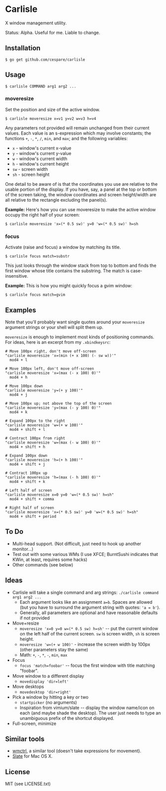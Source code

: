 # Carlisle

X window management utility.

Status: Alpha. Useful for me. Liable to change.

## Installation

    $ go get github.com/cespare/carlisle

## Usage

    $ carlisle COMMAND arg1 arg2 ...

### moveresize

Set the position and size of the active window.

    $ carlisle moveresize x=v1 y=v2 w=v3 h=v4

Any parameters not provided will remain unchanged from their current values. Each value is an s-expression
which may involve constants; the functions `+`, `-`, `*`, `/`, `min`, and `max`; and the following variables:

* `x` - window's current x-value
* `y` - window's current y-value
* `w` - window's current width
* `h` - window's current height
* `sw` - screen width
* `sh` - screen height

One detail to be aware of is that the coordinates you use are relative to the usable portion of the display.
If you have, say, a panel at the top or bottom of the screen taking, the window coordinates and screen
height/width are all relative to the rectangle excluding the panel(s).

**Example:** Here's how you can use moveresize to make the active window occupy the right half of your screen:

    $ carlisle moveresize 'x=(* 0.5 sw)' y=0 'w=(* 0.5 sw)' h=sh

### focus

Activate (raise and focus) a window by matching its title.

    $ carlisle focus match=substr

This just looks through the window stack from top to bottom and finds the first window whose title contains
the substring. The match is case-insensitive.

**Example:** This is how you might quickly focus a gvim window:

    $ carlisle focus match=gvim

## Examples

Note that you'll probably want single quotes around your `moveresize` argument strings or your shell will
split them up.

`moveresize` is enough to implement most kinds of positioning commands. For ideas, here is an excerpt from my
`.xbindkeysrc`:

```
# Move 100px right, don't move off-screen
"carlisle moveresize 'x=(min (+ x 100) (- sw w))'"
  mod4 + l

# Move 100px left, don't move off-screen
"carlisle moveresize 'x=(max (- x 100) 0)'"
  mod4 + h

# Move 100px down
"carlisle moveresize 'y=(+ y 100)'"
  mod4 + j

# Move 100px up; not above the top of the screen
"carlisle moveresize 'y=(max (- y 100) 0)'"
  mod4 + k

# Expand 100px to the right
"carlisle moveresize 'w=(+ w 100)'"
  mod4 + shift + l

# Contract 100px from right
"carlisle moveresize 'w=(max (- w 100) 0)'"
  mod4 + shift + h

# Expand 100px down
"carlisle moveresize 'h=(+ h 100)'"
  mod4 + shift + j

# Contract 100px up
"carlisle moveresize 'h=(max (- h 100) 0)'"
  mod4 + shift + k

# Left half of screen
"carlisle moveresize x=0 y=0 'w=(* 0.5 sw)' h=sh"
  mod4 + shift + comma

# Right half of screen
"carlisle moveresize 'x=(* 0.5 sw)' y=0 'w=(* 0.5 sw)' h=sh"
  mod4 + shift + period
```

## To Do

* Multi-head support. (Not difficult, just need to hook up another monitor...)
* Test out with some various WMs (I use XFCE; BurntSushi indicates that KWin, at least, requires some hacks)
* Other commands (see below)


## Ideas

* Carlisle will take a single command and arg strings: `./carlisle command arg1 arg2 ...`
  - Each argument looks like an assignment `a=b`. Spaces are allowed (but you have to surround the argument
    string with quotes: `'a = b'`).
  - Generally, all parameters are optional and have reasonable defaults if not provided
* Move+resize
  - `moveresize 'x=0 y=0 w=(* 0.5 sw) h=sh'` -- put the current window on the left half of the current
    screen. `sw` is screen width, `sh` is screen height.
  - `moveresize 'w=(+ w 100)'` - increase the screen width by 100px (other parameters stay the same)
  - Math: `+`, `-`, `*`, `-`, `min`, `max`
* Focus
  - `focus 'match=foobar'` -- focus the first window with title matching "foobar".
* Move window to a different display
  - `movedisplay 'dir=left'`
* Move desktops
  - `movedesktop 'dir=right'`
* Pick a window by hitting a key or two
  - `startpicker` (no arguments)
  - Inspiration from vimium/slate -- display the window name/icon on each (and maybe shade the desktop). The
    user just needs to type an unambiguous prefix of the shortcut displayed.
* Full-screen, minimize

## Similar tools

* [wmctrl](http://tomas.styblo.name/wmctrl/), a similar tool (doesn't take expressions for movement).
* [Slate](https://github.com/jigish/slate) for Mac OS X.

## License

MIT (see LICENSE.txt)
